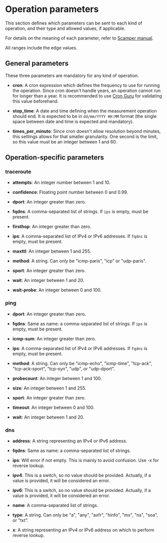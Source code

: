 # Operation parameters

This section defines which parameters can be sent to each kind of operation, and their type and allowed values, if applicable.

For details on the meaning of each parameter, refer to [Scamper manual](https://www.caida.org/tools/measurement/scamper/man/scamper.1.pdf).

All ranges include the edge values.

## General parameters

These three parameters are mandatory for any kind of operation.

* **cron**: A cron expression which defines the frequency to use for running the operation. Since cron doesn't handle years, an operation cannot run for longer than a year. It is recommended to use [Cron Guru](https://crontab.guru/) for validating this value beforehand.

* **stop_time**: A date and time defining when the measurement operation should end. It is expected to be in `dd/mm/YYYY HH:MM` format (the single space between date and time is expected and mandatory).

* **times_per_minute**: Since cron doesn't allow resolution beyond minutes, this settings allows for that smaller granularity. One second is the limit, so this value must be an integer between 1 and 60.

## Operation-specific parameters

### traceroute

* **attempts**: An integer number between 1 and 10.

* **confidence**: Floating point number between 0 and 0.99.

* **dport**: An integer greater than zero.

* **fqdns**: A comma-separated list of strings. If `ips` is empty, must be present.

* **firsthop**: An integer greater than zero.

* **ips**: A comma-separated list of IPv4 or IPv6 addresses. If `fqdns` is empty, must be present.

* **maxttl**: An integer between 1 and 255.

* **method**: A string. Can only be "icmp-paris", "icp" or "udp-paris".

* **sport**: An integer greater than zero.

* **wait**: An integer between 1 and 20.

* **wait-probe**: An integer between 0 and 100.

### ping

* **dport**: An integer greater than zero.

* **fqdns**: Same as name: a comma-separated list of strings. If `ips` is empty, must be present.

* **icmp-sum**: An integer greater than zero.

* **ips**: A comma-separated list of IPv4 or IPv6 addresses. If `fqdns` is empty, must be present.

* **method**: A string. Can only be "icmp-echo", "icmp-time", "tcp-ack", "tcp-ack-sport", "tcp-syn", "udp", or "udp-dport".

* **probecount**: An integer between 1 and 100.

* **size**: An integer between 1 and 255.

* **sport**: An integer greater than zero.

* **timeout**: An integer between 0 and 100.

* **wait**: An integer between 1 and 20.

### dns

* **address**: A string representing an IPv4 or IPv6 address.

* **fqdns**: Same as name: a comma-separated list of strings.

* **ips**: Will error if not empty. This is mainly to avoid confusion. Use -x for reverse lookup.

* **ipv4**: This is a switch, so no value should be provided. Actually, if a value is provided, it will be considered an error.

* **ipv6**: This is a switch, so no value should be provided. Actually, if a value is provided, it will be considered an error.

* **name**: A comma-separated list of strings.

* **type**: A string. Can only be "a", "any", "axfr", "hinfo", "mx", "ns", "soa", or "txt".

* **x**: A string representing an IPv4 or IPv6 address on which to perform reverse lookup.

